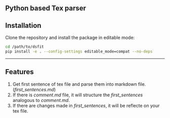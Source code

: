 Python based Tex parser
---
## Installation

Clone the repository and install the package in editable mode:

```bash
cd /path/to/dsfit
pip install -e . --config-settings editable_mode=compat --no-deps
```
___
## Features
1. Get first sentence of tex file and parse them into markdown file. (_first_sentences.md_)
2. If there is _comment.md_ file, it will structure the _first_sentences_ analogous to _comment.md_.
3. If there are changes made in _first_sentences_, it will be reflecte on your tex file.

